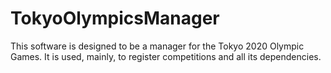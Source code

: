 # TokyoOlympicsManager
This software is designed to be a manager for the Tokyo 2020 Olympic Games. It is used, mainly, to register competitions and all its dependencies.
